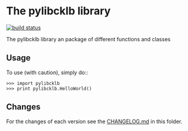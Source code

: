# The pylibcklb library 

[![build status](https://gitlab.ecklebe.de/open-source/python/pylibcklb/badges/master/build.svg)](https://gitlab.ecklebe.de/open-source/python/pylibcklb/commits/master)

The pylibcklb library an package of different functions and classes
## Usage
To use (with caution), simply do::

    >>> import pylibcklb
    >>> print pylibcklb.HelloWorld()
	
## Changes
For the changes of each version see the [CHANGELOG.md][CHANGELOG] in this folder.

[CHANGELOG]: ./CHANGELOG.md

